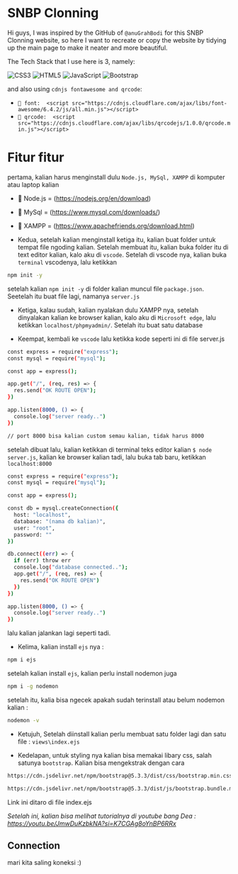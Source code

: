 # SNBP Clonning

Hi guys, I was inspired by the GitHub of `@anuGrahBodi` for this SNBP Clonning website, so here I want to recreate or copy the website by tidying up the main page to make it neater and more beautiful.

The Tech Stack that I use here is 3, namely: </br>

![CSS3](https://img.shields.io/badge/css3-%231572B6.svg?style=plastic&logo=css3&logoColor=white) ![HTML5](https://img.shields.io/badge/html5-%23E34F26.svg?style=plastic&logo=html5&logoColor=white) ![JavaScript](https://img.shields.io/badge/javascript-%23323330.svg?style=plastic&logo=javascript&logoColor=%23F7DF1E) ![Bootstrap](https://img.shields.io/badge/bootstrap-%238511FA.svg?style=plastic&logo=bootstrap&logoColor=white)

and also using `cdnjs fontawesome and qrcode`:
- `🔐 font:  <script src="https://cdnjs.cloudflare.com/ajax/libs/font-awesome/6.4.2/js/all.min.js"></script>`
- `🔐 qrcode:  <script src="https://cdnjs.cloudflare.com/ajax/libs/qrcodejs/1.0.0/qrcode.min.js"></script>`

# Fitur fitur 

pertama, kalian harus menginstall dulu `Node.js, MySql, XAMPP` di komputer atau laptop kalian
- 🎯 Node.js = (https://nodejs.org/en/download)
- 🎯 MySql = (https://www.mysql.com/downloads/)
- 🎯 XAMPP = (https://www.apachefriends.org/download.html)
  
- Kedua, setelah kalian menginstall ketiga itu, kalian buat folder untuk tempat file ngoding kalian. Setelah membuat itu, kalian buka folder itu di text editor kalian, kalo aku di `vscode`. Setelah di vscode nya, kalian buka `terminal` vscodenya, lalu ketikkan

```bash
npm init -y
```

setelah kalian `npm init -y` di folder kalian muncul file `package.json`. Seetelah itu buat file lagi, namanya `server.js`

- Ketiga, kalau sudah, kalian nyalakan dulu XAMPP nya, setelah dinyalakan kalian ke browser kalian, kalo aku di `Microsoft edge`, lalu ketikkan `localhost/phpmyadmin/`. Setelah itu buat satu database

- Keempat, kembali ke `vscode` lalu ketikka kode seperti ini di file server.js

```bash
const express = require("express");
const mysql = require("mysql");

const app = express();

app.get("/", (req, res) => {
  res.send("OK ROUTE OPEN");
})

app.listen(8000, () => {
  console.log("server ready..")
})

// port 8000 bisa kalian custom semau kalian, tidak harus 8000
```

setelah dibuat lalu, kalian ketikkan di terminal teks editor kalian `$ node server.js`, kalian ke browser kalian tadi, lalu buka tab baru, ketikkan `localhost:8000`

```bash
const express = require("express");
const mysql = require("mysql");

const app = express();

const db = mysql.createConnection({
  host: "localhost",
  database: "(nama db kalian)",
  user: "root",
  password: ""
})

db.connect((err) => {
  if (err) throw err
  console.log("database connected..");
  app.get("/", (req, res) => {
    res.send("OK ROUTE OPEN")
  })
})

app.listen(8000, () => {
  console.log("server ready..")
})
```

lalu kalian jalankan lagi seperti tadi.

- Kelima, kalian install `ejs` nya :

```bash
npm i ejs
```

setelah kalian install `ejs`, kalian perlu install nodemon juga

```bash
npm i -g nodemon
```

setelah itu, kalia bisa ngecek apakah sudah terinstall atau belum nodemon kalian :

```bash
nodemon -v
```

- Ketujuh, Setelah diinstall kalian perlu membuat satu folder lagi dan satu file : `views\index.ejs`

- Kedelapan, untuk styling nya kalian bisa memakai libary css, salah satunya `bootstrap`. Kalian bisa mengekstrak dengan cara

```bash
https://cdn.jsdelivr.net/npm/bootstrap@5.3.3/dist/css/bootstrap.min.css
```

```bash
https://cdn.jsdelivr.net/npm/bootstrap@5.3.3/dist/js/bootstrap.bundle.min.js
```

Link ini ditaro di file index.ejs

_Setelah ini, kalian bisa melihat tutorialnya di youtube bang Dea : https://youtu.be/JmwDuKzbkNA?si=K7CGAg8oYnBP6RRx_

## Connection

mari kita saling koneksi :)
